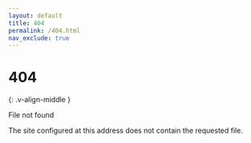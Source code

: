 ```yaml
---
layout: default
title: 404
permalink: /404.html
nav_exclude: true
---
```


# 404
{: .v-align-middle }

File not found

The site configured at this address does not contain the requested file.

